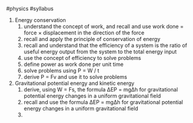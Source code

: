 #physics #syllabus 

1. Energy conservation
	1. understand the concept of work, and recall and use work done = force × displacement in the direction of the force
	2. recall and apply the principle of conservation of energy
	3. recall and understand that the efficiency of a system is the ratio of useful energy output from the system to the total energy input
	4. use the concept of efficiency to solve problems
	5. define power as work done per unit time
	6. solve problems using P = W / t
	7. derive P = Fv and use it to solve problems
2. Gravitational potential energy and kinetic energy
	1. derive, using W = Fs, the formula ∆EP = mg∆h for gravitational potential energy changes in a uniform gravitational field
	2. recall and use the formula ∆EP = mg∆h for gravitational potential energy changes in a uniform gravitational field
	3. 